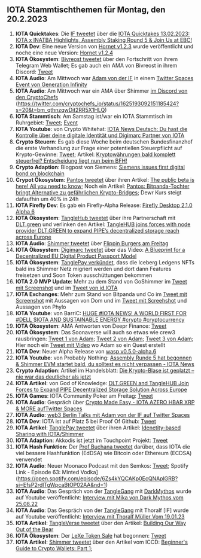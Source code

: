 ## IOTA Stammtischthemen für Montag, den 20.2.2023

1. **IOTA Quicktakes**: Die [IF tweetet](https://twitter.com/iota/status/1625072415683362816?s=20&t=bm_qthnzqwDit2RR5X1HLQ) über die [IOTA Quicktakes 13.02.2023: IOTA x INATBA Highlights, Assembly Staking Round 5 & Join Us at EBC!](https://www.youtube.com/watch?v=mYoWP3GJ2ok)
2. **IOTA Dev**: Eine neue Version von [Hornet v1.2.3](https://github.com/iotaledger/hornet/releases/tag/v1.2.3) wurde veröffentlicht und noche eine neue Version: [Hornet v1.2.4](https://github.com/iotaledger/hornet/releases/tag/v1.2.4)
3. **IOTA Ökosystem**: [Bivreost tweetet](https://twitter.com/bivreost/status/1625413244297805826?s=20&t=bm_qthnzqwDit2RR5X1HLQ) über den Fortschritt von ihrem Telegram Web Wallet; Es gab auch ein AMA von Bivreost in ihrem Discord: [Tweet](https://twitter.com/bivreost/status/1625536941058818049?s=20&t=ajR_kRh91wuFL7fjDgPD2Q)
4. **IOTA Audio**: Am Mittwoch war [Adam von der IF](https://twitter.com/Schpoopel) in einem [Twitter Spaces Event von Generation Infinity](https://twitter.com/GenfinityIO/status/1625218112000868352?s=20&t=bm_qthnzqwDit2RR5X1HLQ)
5. **IOTA Audio**: Am Mittwoch war ein AMA über Shimmer [im Discord von den CryptoChefs](https://go.cryptochefs.io/discord) (https://twitter.com/cryptochefs_io/status/1625193092151185424?s=20&t=bm_qthnzqwDit2RR5X1HLQ)
6. **IOTA Stammtisch**: Am Samstag ist/war ein IOTA Stammtisch im Ruhrgebiet: [Tweet](https://twitter.com/IotaPunks_71/status/1625091752720838656?s=20&t=bm_qthnzqwDit2RR5X1HLQ); [Event](https://www.meetup.com/de-DE/the-future-of-web3-iota-stammtisch-ruhrgebiet/events/291309437/)
7. **IOTA Youtube**: von Crypto Whitehat: [IOTA News Deutsch: Du hast die Kontrolle über deine digitale Identität und Digimarc Partner von IOTA](https://www.youtube.com/watch?v=w7zFdDT8hBE&feature=youtu.be)
8. **Crypto Steuern**: Es gab diese Woche beim deutschen Bundesfinanzhof die erste Verhandlung zur Frage einer potentiellen Steuerpflicht auf Krypto-Gewinne: [Tweet](https://twitter.com/blockpit_io/status/1625478892575158272?s=20&t=QwDEN1PEk6O-lJbwzQMJBA); Artikel: [Kryptowährungen bald komplett steuerfrei? Entscheidung liegt nun beim BFH!](https://www.blocktrainer.de/kryptowaehrungen-bald-steuerfrei-bfh/)
9. **Crypto Adaption**: Blogpost von Siemens: [Siemens issues first digital bond on blockchain](https://press.siemens.com/global/en/pressrelease/siemens-issues-first-digital-bond-blockchain)
10. **Crypot Ökosystem**: [Pantos tweetet](https://twitter.com/PantosIO/status/1625505944690954245?s=20&t=MnhyLS-atGfrHwfweq5ZdQ) über ihren Artikel: [The public beta is here! All you need to know](https://medium.com/@PantosIO/the-public-beta-is-here-all-you-need-to-know-8adc2112a97b); Noch ein Artikel: [Pantos: Bitpanda-Tochter bringt Alternative zu gefährlichen Krypto-Bridges](https://www.trendingtopics.eu/pantos-crypto-bridges/); Dewr Kurs steigt dafaufhin um 40% in 24h
11. **IOTA Firefly Dev**: Es gab ein Firefly-Alpha Release: [Firefly Desktop 2.1.0 Alpha 6](https://github.com/iotaledger/firefly/releases/tag/desktop-2.1.0-alpha-6)
12. **IOTA Ökosystem**: [TangleHub tweetet](https://twitter.com/Tanglehub_eu/status/1625522990388486145?s=20&t=Neh_mjjQiPCqMjY7CQkc8g) über ihre Partnerschaft mit [DLT.green]() und verlinken den Artikel: [TangleHUB joins forces with node provider DLT.GREEN to expand PIPE’s decentralized storage reach across Europe](https://tanglehub.eu/tanglehub-dlt-green-partnership-expand-pipe-decentralized-storage-europe/)
13. **IOTA Audio**: [Shimmer tweetet](https://twitter.com/shimmernet/status/1625525343711887362?s=20&t=Neh_mjjQiPCqMjY7CQkc8g) über [Flippin Burgers am Freitag](https://twitter.com/i/spaces/1eaKbrRpXZRKX)
14. **IOTA Ökosystem**: [Digimarc tweetet](https://twitter.com/digimarc/status/1625556430278340608?s=20&t=-Ncd-NUsFsXFPaPHr-Ne6Q) über das Video: [A Blueprint for a Decentralized EU Digital Product Passport Model](https://www.youtube.com/watch?v=NfJ4yiyAriw)
15. **IOTA Ökosystem**: [TanglePay verkündet](https://twitter.com/tanglepaycom/status/1625749600874426368?s=20&t=ajR_kRh91wuFL7fjDgPD2Q), dass die Iceberg Ledgens NFTs bald ins Shimmer Netz migriert werden und dort dann Features freisetzen und Soon Token ausschüttungen bekommen
16. **IOTA 2.0 MVP Update**: Mehr zu dem Stand von GoShimmer im [Tweet mit Screenshot](https://twitter.com/Vrom14286662/status/1625719635487166464?s=20&t=ajR_kRh91wuFL7fjDgPD2Q) und im [Tweet von id.IOTA](https://twitter.com/id_iota/status/1626147176261861376?s=20&t=MD7yUdnNSxN-76ovzb5cJA)
17. **IOTA Exchanges**: Mehr zum Stand von Bitpanda und Co im [Tweet mit Screenshot](https://twitter.com/TangleVerseWeb/status/1625611092813553694?s=20&t=ajR_kRh91wuFL7fjDgPD2Q) mit Aussagen von Dom und im [Tweet mit Screehshot](https://twitter.com/Vrom14286662/status/1626131775691825152?s=20&t=MD7yUdnNSxN-76ovzb5cJA) und Aussagen von Phylo
18. **IOTA Youtube**: von BarriC: [HUGE #IOTA NEWS! A WORLD FIRST FOR #DELL $IOTA AND SUSTAINABLE ENERGY #crypto #cryptocurrency](https://www.youtube.com/watch?v=uHShMpsieT4)
19. **IOTA Ökosystem**: AMA Antworten von Deepr Finance: [Tweet](https://twitter.com/DeeprFinance/status/1625858113474801669?s=20&t=ajR_kRh91wuFL7fjDgPD2Q)
20. **IOTA Ökosystem**: Das Soonaverse will auch so etwas wie crew3 rausbringen: [Tweet 1 von Adam](https://twitter.com/adam_unchained/status/1625914557666578432?s=20&t=NGnPeY-PNS2QP3O3z-LkNA); [Tweet 2 von Adam](https://twitter.com/adam_unchained/status/1625915036152791045?s=20&t=NGnPeY-PNS2QP3O3z-LkNA); [Tweet 3 von Adam](https://twitter.com/adam_unchained/status/1625933892032294913?s=20&t=NGnPeY-PNS2QP3O3z-LkNA); Hier noch ein [Tweet mit Video](https://twitter.com/adam_unchained/status/1625938861833715712?s=20&t=NGnPeY-PNS2QP3O3z-LkNA) wo Adam so ein Quest erstellt
21. **IOTA Dev**: Neuer Alpha Release von [wasp v0.5.0-alpha.6](https://github.com/iotaledger/wasp/releases/tag/v0.5.0-alpha.6)
22. **IOTA Youtube**: von Probably Nothing: [Assembly Runde 5 hat begonnen & Shimmer EVM startet bald, du solltest es nicht verpassen - IOTA News](https://www.youtube.com/watch?v=cGeXWRC7pn4)
23. **Crypto Adaption**: Artikel im Handelsblatt: [Die Krypto-Blase ist geplatzt – nie war das deutlicher als jetzt](https://www.handelsblatt.com/meinung/kommentare/kommentar-die-krypto-blase-ist-geplatzt-nie-war-das-deutlicher-als-jetzt/28980158.html)
24. **IOTA Artikel**: von God of Knowledge: [DLT.GREEN and TangleHUB Join Forces to Expand PIPE Decentralized Storage Solution Across Europe](https://medium.com/@God-of-Knowledge/dlt-green-and-tanglehub-join-forces-to-expand-pipe-decentralized-storage-solution-across-europe-79ef4e0233d)
25. **IOTA Games**: IOTA Community Poker am Freitag: [Tweet](https://twitter.com/IotaPunks_71/status/1626111156745117696?s=20)
26. **IOTA Audio**: Gespräch über [Crypto Made Easy - IOTA AZERO HBAR XRP & MORE aufTwitter Spaces](https://twitter.com/Schpoopel/status/1625959547637563402?s=20)
27. **IOTA Audio**: [web3 Berlin Talks mit Adam von der IF auf Twitter Spaces](https://twitter.com/berlinweb3com/status/1625500494302167042?s=20)
28. **IOTA Dev**: IOTA ist auf Platz 5 bei Proof Of Github: [Tweet](https://twitter.com/ProofofGitHub/status/1626129268542504960?s=20&t=MD7yUdnNSxN-76ovzb5cJA)
29. **IOTA Artikel**: [TanglePay tweetet](https://twitter.com/tanglepaycom/status/1626158010753253376?s=20&t=MD7yUdnNSxN-76ovzb5cJA) über ihren Artikel: [Idenetity-based Sharing with IOTA/Shimmer](https://medium.com/@tanglepay/idenetity-based-sharing-with-iota-shimmer-5779ad110efd)
30. **IOTA Adaption**: Akkodis ist jetzt im Touchpoint Projekt: [Tweet](https://twitter.com/Sebasti65365174/status/1626152008611684352?s=20&t=MD7yUdnNSxN-76ovzb5cJA)
31. **IOTA Hash Funktion**: Der [Prof Buchana tweetet](https://twitter.com/billatnapier/status/1626143282680963074?s=20&t=MD7yUdnNSxN-76ovzb5cJA) darüber, dass IOTA die viel bessere Hashfunktion (EdDSA) wie Bitcoin oder Ethereum (ECDSA) verwendet
32. **IOTA Audio**: Neuer Moonaco Podcast mit den Semkos: [Tweet](https://twitter.com/MoonacoPodcast/status/1626173618957824001?s=20&t=MD7yUdnNSxN-76ovzb5cJA); Spotify Link - Episode 63: Minted Vodka](https://open.spotify.com/episode/6Zs4kYQCAKp0EcQNAplGRB?si=EfsP2rdlTgWpcaBtOP02AA&nd=1)
33. **IOTA Audio**: Das Gespräch von der [TangleGang](https://twitter.com/GangTangleTalk) mit [DarkMythos](https://twitter.com/DarkMythosIOTA) wurde auf Youtube veröffentlicht: [Interview mit Mika von Dark Mythos vom 25.08.22](https://www.youtube.com/watch?v=FMyp-z_2kHU)
34. **IOTA Audio**: Das Gespräch von der [TangleGang](https://twitter.com/GangTangleTalk) mit Thoralf [IF] wurde auf Youtube veröffentlicht: [Interview mit Thoralf Müller Vom 19.01.23](https://www.youtube.com/watch?v=6p_0hEnjb18&t=2599s)
35. **IOTA Artikel**: [TangleVerse tweetet](https://twitter.com/TangleVerseWeb/status/1623382772122263728?s=20&t=MD7yUdnNSxN-76ovzb5cJA) über den Artikel: [Building Our Way Out of the Bear](https://iotacreator.substack.com/p/building-our-way-out-of-the-bear?sd=pf)
36. **IOTA Ökosystem**: Der [LeXe Token Sale](https://twitter.com/LendeXeFinance/status/1626005501241589762?s=20&t=MD7yUdnNSxN-76ovzb5cJA) hat begonnen: [Tweet](https://twitter.com/LendeXeFinance/status/1626005501241589762?s=20&t=MD7yUdnNSxN-76ovzb5cJA) 
37. **IOTA Artikel**: [Shimmer tweetet](https://twitter.com/shimmernet/status/1626219859703914497?s=20&t=MD7yUdnNSxN-76ovzb5cJA) über den Artikel vom ICCD: [Beginner's Guide to Crypto Wallets: Part 1](https://blog.shimmer.network/beginners-guide-crypto-wallets-part1/); 



